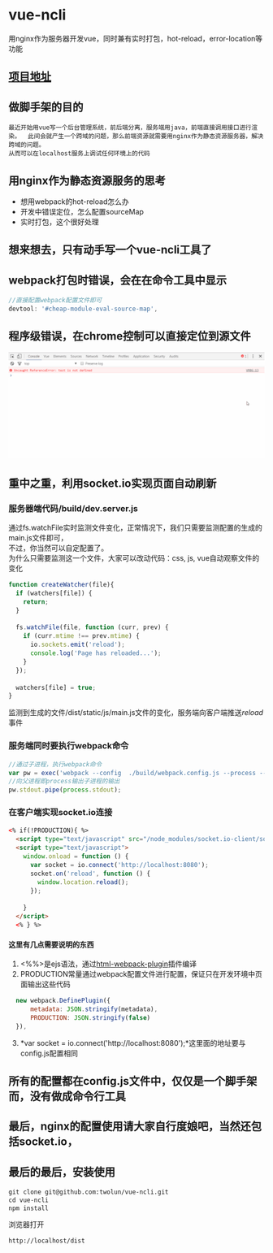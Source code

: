 # vue-ncli
用nginx作为服务器开发vue，同时兼有实时打包，hot-reload，error-location等功能  

## [项目地址](https://github.com/twolun/vue-ncli)

## 做脚手架的目的
```
最近开始用vue写一个后台管理系统，前后端分离，服务端用java，前端直接调用接口进行渲染。  此间会就产生一个跨域的问题，那么前端资源就需要用nginx作为静态资源服务器，解决跨域的问题。  
从而可以在localhost服务上调试任何环境上的代码
```

## 用nginx作为静态资源服务的思考
- 想用webpack的hot-reload怎么办
- 开发中错误定位，怎么配置sourceMap
- 实时打包，这个很好处理

## 想来想去，只有动手写一个vue-ncli工具了

## webpack打包时错误，会在在命令工具中显示
```js
//直接配置webpack配置文件即可
devtool: '#cheap-module-eval-source-map',
```

## 程序级错误，在chrome控制可以直接定位到源文件
![error-location](/doc_images/error-location.gif)

## 重中之重，利用socket.io实现页面自动刷新 

### 服务器端代码/build/dev.server.js
通过fs.watchFile实时监测文件变化，正常情况下，我们只需要监测配置的生成的main.js文件即可，  
不过，你当然可以自定配置了。  
为什么只需要监测这一个文件，大家可以改动代码：css, js, vue自动观察文件的变化

```js
function createWatcher(file){
  if (watchers[file]) {
    return;
  }

  fs.watchFile(file, function (curr, prev) {
    if (curr.mtime !== prev.mtime) {
      io.sockets.emit('reload');
      console.log('Page has reloaded...');
    }
  });

  watchers[file] = true;
}
```

  监测到生成的文件/dist/static/js/main.js文件的变化，服务端向客户端推送*reload*事件

### 服务端同时要执行webpack命令
```js
//通过子进程，执行webpack命令
var pw = exec('webpack --config  ./build/webpack.config.js --process --colors --display-error-details -w');
//向父进程即process输出子进程的输出
pw.stdout.pipe(process.stdout);
```

### 在客户端实现socket.io连接
```html
<% if(!PRODUCTION){ %>
  <script type="text/javascript" src="/node_modules/socket.io-client/socket.io.js"></script>
  <script type="text/javascript">
    window.onload = function () {
      var socket = io.connect('http://localhost:8080');
      socket.on('reload', function () {
        window.location.reload();
      });
      
    }
  </script>
  <% } %>
```

#### 这里有几点需要说明的东西
1. <%%>是ejs语法，通过[html-webpack-plugin](https://github.com/ampedandwired/html-webpack-plugin)插件编译
2. PRODUCTION常量通过webpack配置文件进行配置，保证只在开发环境中页面输出这些代码
```js
  new webpack.DefinePlugin({
      metadata: JSON.stringify(metadata),
      PRODUCTION: JSON.stringify(false)
  }),
```
3. *var socket = io.connect('http://localhost:8080');*这里面的地址要与config.js配置相同

## 所有的配置都在config.js文件中，仅仅是一个脚手架而，没有做成命令行工具

## 最后，nginx的配置使用请大家自行度娘吧，当然还包括socket.io，

## 最后的最后，安装使用
```
git clone git@github.com:twolun/vue-ncli.git 
cd vue-ncli  
npm install  

```

浏览器打开 
```
http://localhost/dist
```





